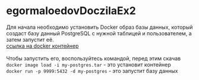 # egormaloedovDoczilaEx2


Для начала необходимо установить Docker образ базы данных, который создаст базу данный PostgreSQL с нужной таблицей и пользователем, а затем запустит её.<br>
<a href="https://disk.yandex.ru/d/fg4udtTLeFPOnA"> ссылка на docker контейнер </a> <br><br>
Чтобы запустить его, воспользуйтесь командой, перед этим скачав<br>
`docker image load -i my-postgres.tar` <span> - это установит контейнер</span><br>
`docker run -p 9999:5432 -d my-postgres` <span> - это запустит базу данных</span><br>
